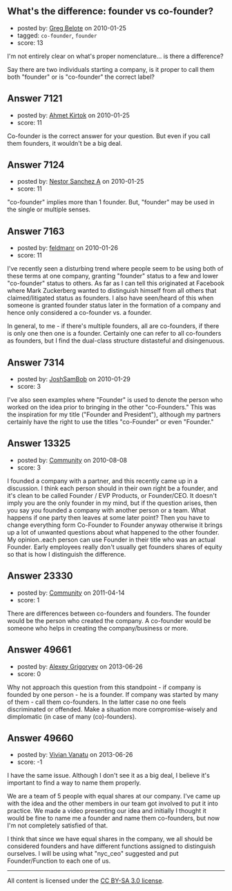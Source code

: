 ## What's the difference: founder vs co-founder?

- posted by: [Greg Belote](https://stackexchange.com/users/-1/837-greg-belote) on 2010-01-25
- tagged: `co-founder`, `founder`
- score: 13

I'm not entirely clear on what's proper nomenclature... is there a difference?

Say there are two individuals starting a company, is it proper to call them both "founder" or is "co-founder" the correct label?


## Answer 7121

- posted by: [Ahmet Kirtok](https://stackexchange.com/users/-1/1528-ahmet-kirtok) on 2010-01-25
- score: 11

Co-founder is the correct answer for your question.  But even if you call them founders, it wouldn't be a big deal.


## Answer 7124

- posted by: [Nestor Sanchez A](https://stackexchange.com/users/-1/1476-nestor-sanchez-a) on 2010-01-25
- score: 11

"co-founder" implies more than 1 founder. But, "founder" may be used in the single or multiple senses.


## Answer 7163

- posted by: [feldmanr](https://stackexchange.com/users/-1/2364-feldmanr) on 2010-01-26
- score: 11

I've recently seen a disturbing trend where people seem to be using both of these terms at one company, granting "founder" status to a few and lower "co-founder" status to others. As far as I can tell this originated at Facebook where Mark Zuckerberg wanted to distinguish himself from all others that claimed/litigated status as founders. I also have seen/heard of this when someone is granted founder status later in the formation of a company and hence only considered a co-founder vs. a founder. 

In general, to me - if there's multiple founders, all are co-founders, if there is only one then one is a founder. Certainly one can refer to all co-founders as founders, but I find the dual-class structure distasteful and disingenuous. 


## Answer 7314

- posted by: [JoshSamBob](https://stackexchange.com/users/-1/940-joshsambob) on 2010-01-29
- score: 3

I've also seen examples where "Founder" is used to denote the person who worked on the idea prior to bringing in the other "co-Founders." This was the inspiration for my title ("Founder and President"), although my partners certainly have the right to use the titles "co-Founder" or even "Founder."


## Answer 13325

- posted by: [Community](https://stackexchange.com/users/-1/-1-community) on 2010-08-08
- score: 3

I founded a company with a partner, and this recently came up in a discussion.  I think each person should in their own right be a founder, and it's clean to be called Founder / EVP Products, or Founder/CEO.  It doesn't imply you are the only founder in my mind, but if the question arises, then you say you founded a company with another person or a team.  What happens if one party then leaves at some later point?  Then you have to change everything form Co-Founder to Founder anyway otherwise it brings up a lot of unwanted questions about what happened to the other founder.  My opinion..each person can use Founder in their title who was an actual Founder.  Early employees really don't usually get founders shares of equity so that is how I distinguish the difference.


## Answer 23330

- posted by: [Community](https://stackexchange.com/users/-1/-1-community) on 2011-04-14
- score: 1

There are differences between co-founders and founders. The founder would be the person who created the company. A co-founder would be someone who helps in creating the company/business or more.


## Answer 49661

- posted by: [Alexey Grigoryev](https://stackexchange.com/users/-1/25741-alexey-grigoryev) on 2013-06-26
- score: 0

Why not approach this question from this standpoint - if company is founded by one person - he is a founder. If company was started by many of them - call them co-founders. In the latter case no one feels discriminated or offended. Make a situation more compromise-wisely and dimplomatic (in case of many (co)-founders).


## Answer 49660

- posted by: [Vivian Vanatu](https://stackexchange.com/users/-1/26797-vivian-vanatu) on 2013-06-26
- score: -1

I have the same issue. Although I don't see it as a big deal, I believe it's important to find a way to name them properly.

We are a team of 5 people with equal shares at our company. I've came up with the idea and the other members in our team got involved to put it into practice. We made a video presenting our idea and initially I thought it would be fine to name me a founder and name them co-founders, but now I'm not completely satisfied of that.

I think that since we have equal shares in the company, we all should be considered founders and have different functions assigned to distinguish ourselves. I will be using what "nyc_ceo" suggested and put Founder/Function to each one of us.

  [1]: https://www.facebook.com/wealthprice



---

All content is licensed under the [CC BY-SA 3.0 license](https://creativecommons.org/licenses/by-sa/3.0/).
